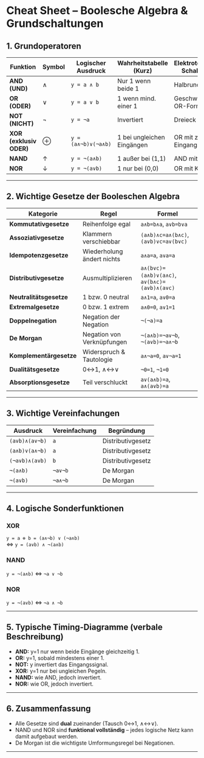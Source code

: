 # Cheat Sheet – Boolesche Algebra & Grundschaltungen

## 1. Grundoperatoren

| Funktion | Symbol | Logischer Ausdruck | Wahrheitstabelle (Kurz) | Elektrotechnisches Schaltzeichen |
|-----------|---------|--------------------|--------------------------|----------------------------------|
| **AND (UND)** | ∧ | `y = a ∧ b` | Nur 1 wenn beide 1 | Halbrund (AND) |
| **OR (ODER)** | ∨ | `y = a ∨ b` | 1 wenn mind. einer 1 | Geschwungene OR-Form |
| **NOT (NICHT)** | ¬ | `y = ¬a` | Invertiert | Dreieck + Kreis |
| **XOR (exklusiv ODER)** | ⊕ | `y = (a∧¬b)∨(¬a∧b)` | 1 bei ungleichen Eingängen | OR mit zweiter Eingangs-Linie |
| **NAND** | ↑ | `y = ¬(a∧b)` | 1 außer bei (1,1) | AND mit Kreis |
| **NOR** | ↓ | `y = ¬(a∨b)` | 1 nur bei (0,0) | OR mit Kreis |

---

## 2. Wichtige Gesetze der Booleschen Algebra

| Kategorie | Regel | Formel |
|------------|--------|--------|
| **Kommutativgesetze** | Reihenfolge egal | `a∧b=b∧a`, `a∨b=b∨a` |
| **Assoziativgesetze** | Klammern verschiebbar | `(a∧b)∧c=a∧(b∧c)`, `(a∨b)∨c=a∨(b∨c)` |
| **Idempotenzgesetze** | Wiederholung ändert nichts | `a∧a=a`, `a∨a=a` |
| **Distributivgesetze** | Ausmultiplizieren | `a∧(b∨c)=(a∧b)∨(a∧c)`, `a∨(b∧c)=(a∨b)∧(a∨c)` |
| **Neutralitätsgesetze** | 1 bzw. 0 neutral | `a∧1=a`, `a∨0=a` |
| **Extremalgesetze** | 0 bzw. 1 extrem | `a∧0=0`, `a∨1=1` |
| **Doppelnegation** | Negation der Negation | `¬(¬a)=a` |
| **De Morgan** | Negation von Verknüpfungen | `¬(a∧b)=¬a∨¬b`, `¬(a∨b)=¬a∧¬b` |
| **Komplementärgesetze** | Widerspruch & Tautologie | `a∧¬a=0`, `a∨¬a=1` |
| **Dualitätsgesetze** | 0↔1, ∧↔∨ | `¬0=1`, `¬1=0` |
| **Absorptionsgesetze** | Teil verschluckt | `a∨(a∧b)=a`, `a∧(a∨b)=a` |

---

## 3. Wichtige Vereinfachungen

| Ausdruck | Vereinfachung | Begründung |
|-----------|----------------|-------------|
| `(a∨b)∧(a∨¬b)` | `a` | Distributivgesetz |
| `(a∧b)∨(a∧¬b)` | `a` | Distributivgesetz |
| `(¬a∨b)∧(a∨b)` | `b` | Distributivgesetz |
| `¬(a∧b)` | `¬a∨¬b` | De Morgan |
| `¬(a∨b)` | `¬a∧¬b` | De Morgan |

---

## 4. Logische Sonderfunktionen

### XOR
`y = a ⊕ b = (a∧¬b) ∨ (¬a∧b)`  
⇔ `y = (a∨b) ∧ ¬(a∧b)`

### NAND
`y = ¬(a∧b)` ⇔ `¬a ∨ ¬b`

### NOR
`y = ¬(a∨b)` ⇔ `¬a ∧ ¬b`

---

## 5. Typische Timing-Diagramme (verbale Beschreibung)

- **AND:** y=1 nur wenn beide Eingänge gleichzeitig 1.  
- **OR:** y=1, sobald mindestens einer 1.  
- **NOT:** y invertiert das Eingangssignal.  
- **XOR:** y=1 nur bei ungleichen Pegeln.  
- **NAND:** wie AND, jedoch invertiert.  
- **NOR:** wie OR, jedoch invertiert.

---

## 6. Zusammenfassung

- Alle Gesetze sind **dual** zueinander (Tausch 0↔1, ∧↔∨).  
- NAND und NOR sind **funktional vollständig** – jedes logische Netz kann damit aufgebaut werden.  
- De Morgan ist die wichtigste Umformungsregel bei Negationen.

---
